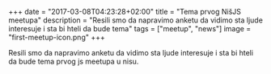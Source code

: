 +++
date = "2017-03-08T04:23:28+02:00"
title = "Tema prvog NišJS meetupa"
description = "Resili smo da napravimo anketu da vidimo sta ljude interesuje i sta bi hteli da bude tema"
tags = ["meetup", "news"]
image = "first-meetup-icon.png"
+++

Resili smo da napravimo anketu da vidimo sta ljude interesuje i sta bi hteli da bude tema prvog js meetupa u nisu.
